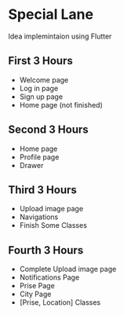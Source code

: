 # Special Lane

Idea implemintaion using Flutter

## First 3 Hours
  - Welcome page
  - Log in page
  - Sign up page
  - Home page (not finished)
  
## Second 3 Hours
  - Home page
  - Profile page
  - Drawer
 
## Third 3 Hours
  - Upload image page
  - Navigations
  - Finish Some Classes
  
## Fourth 3 Hours
  - Complete Upload image page
  - Notifications Page
  - Prise Page
  - City Page
  - [Prise, Location] Classes

